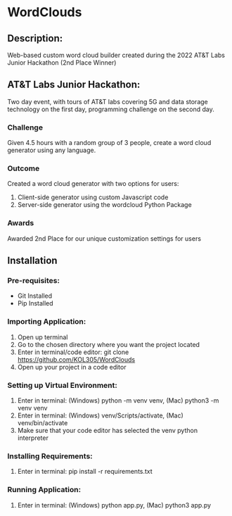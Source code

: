 # WordClouds
## Description:
Web-based custom word cloud builder created during the 2022 AT&T Labs Junior Hackathon (2nd Place Winner)

## AT&T Labs Junior Hackathon:
Two day event, with tours of AT&T labs covering 5G and data storage technology on the first day, programming challenge on the second day.

### Challenge
Given 4.5 hours with a random group of 3 people, create a word cloud generator using any language.

### Outcome
Created a word cloud generator with two options for users:
1. Client-side generator using custom Javascript code
2. Server-side generator using the wordcloud Python Package

### Awards
Awarded 2nd Place for our unique customization settings for users

## Installation
### Pre-requisites:
- Git Installed
- Pip Installed

### Importing Application:
1. Open up terminal
2. Go to the chosen directory where you want the project located
3. Enter in terminal/code editor: git clone https://github.com/KOL305/WordClouds
4. Open up your project in a code editor

### Setting up Virtual Environment:
1. Enter in terminal: (Windows) python -m venv venv, (Mac) python3 -m venv venv
2. Enter in terminal: (Windows) venv/Scripts/activate, (Mac) venv/bin/activate
3. Make sure that your code editor has selected the venv python interpreter

### Installing Requirements:
1. Enter in terminal: pip install -r requirements.txt

### Running Application:
1. Enter in terminal: (Windows) python app.py, (Mac) python3 app.py

